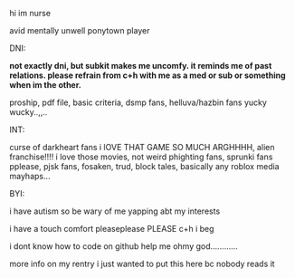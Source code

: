 hi im nurse

avid mentally unwell ponytown player

DNI:

**not exactly dni, but subkit makes me uncomfy. it reminds me of past relations. please refrain from c+h with me as a med or sub or something when im the other.**

proship, pdf file, basic criteria, dsmp fans, helluva/hazbin fans yucky wucky..,,..

INT:

curse of darkheart fans i lOVE THAT GAME SO MUCH ARGHHHH, alien franchise!!!! i love those movies, not weird phighting fans, sprunki fans pplease, pjsk fans, fosaken, trud, block tales, basically any roblox media mayhaps...

BYI:

i have autism so be wary of me yapping abt my interests

i have a touch comfort pleaseplease PLEASE c+h i beg

i dont know how to code on github help me ohmy god............

more info on my rentry i just wanted to put this here bc nobody reads it
